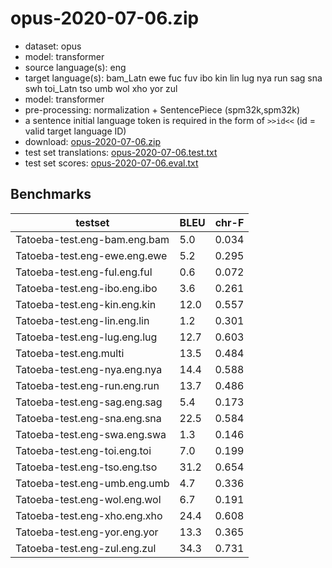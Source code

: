 # opus-2020-07-06.zip

* dataset: opus
* model: transformer
* source language(s): eng
* target language(s): bam_Latn ewe fuc fuv ibo kin lin lug nya run sag sna swh toi_Latn tso umb wol xho yor zul
* model: transformer
* pre-processing: normalization + SentencePiece (spm32k,spm32k)
* a sentence initial language token is required in the form of `>>id<<` (id = valid target language ID)
* download: [opus-2020-07-06.zip](https://object.pouta.csc.fi/Tatoeba-MT-models/eng-nic/opus-2020-07-06.zip)
* test set translations: [opus-2020-07-06.test.txt](https://object.pouta.csc.fi/Tatoeba-MT-models/eng-nic/opus-2020-07-06.test.txt)
* test set scores: [opus-2020-07-06.eval.txt](https://object.pouta.csc.fi/Tatoeba-MT-models/eng-nic/opus-2020-07-06.eval.txt)

## Benchmarks

| testset               | BLEU  | chr-F |
|-----------------------|-------|-------|
| Tatoeba-test.eng-bam.eng.bam 	| 5.0 	| 0.034 |
| Tatoeba-test.eng-ewe.eng.ewe 	| 5.2 	| 0.295 |
| Tatoeba-test.eng-ful.eng.ful 	| 0.6 	| 0.072 |
| Tatoeba-test.eng-ibo.eng.ibo 	| 3.6 	| 0.261 |
| Tatoeba-test.eng-kin.eng.kin 	| 12.0 	| 0.557 |
| Tatoeba-test.eng-lin.eng.lin 	| 1.2 	| 0.301 |
| Tatoeba-test.eng-lug.eng.lug 	| 12.7 	| 0.603 |
| Tatoeba-test.eng.multi 	| 13.5 	| 0.484 |
| Tatoeba-test.eng-nya.eng.nya 	| 14.4 	| 0.588 |
| Tatoeba-test.eng-run.eng.run 	| 13.7 	| 0.486 |
| Tatoeba-test.eng-sag.eng.sag 	| 5.4 	| 0.173 |
| Tatoeba-test.eng-sna.eng.sna 	| 22.5 	| 0.584 |
| Tatoeba-test.eng-swa.eng.swa 	| 1.3 	| 0.146 |
| Tatoeba-test.eng-toi.eng.toi 	| 7.0 	| 0.199 |
| Tatoeba-test.eng-tso.eng.tso 	| 31.2 	| 0.654 |
| Tatoeba-test.eng-umb.eng.umb 	| 4.7 	| 0.336 |
| Tatoeba-test.eng-wol.eng.wol 	| 6.7 	| 0.191 |
| Tatoeba-test.eng-xho.eng.xho 	| 24.4 	| 0.608 |
| Tatoeba-test.eng-yor.eng.yor 	| 13.3 	| 0.365 |
| Tatoeba-test.eng-zul.eng.zul 	| 34.3 	| 0.731 |

